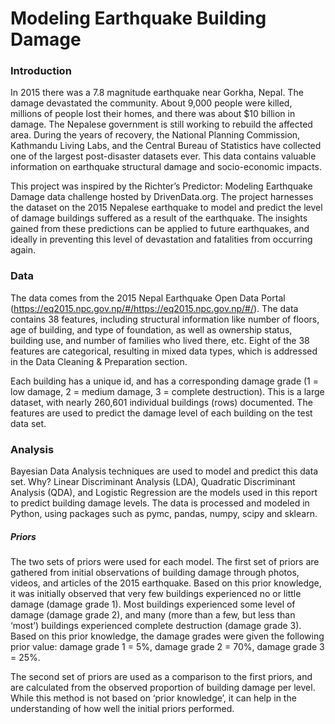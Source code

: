 # Modeling Earthquake Building Damage 

### Introduction
In 2015 there was a 7.8 magnitude earthquake near Gorkha, Nepal. The damage devastated the community. About 9,000 people were killed, millions of people lost their homes, and there was about $10 billion in damage. The Nepalese government is still working to rebuild the affected area. During the years of recovery, the National Planning Commission, Kathmandu Living Labs, and the Central Bureau of Statistics have collected one of the largest post-disaster datasets ever. This data contains valuable information on earthquake structural damage and socio-economic impacts. 

This project was inspired by the Richter’s Predictor: Modeling Earthquake Damage data challenge hosted by DrivenData.org. The project harnesses the dataset on the 2015 Nepalese earthquake to model and predict the level of damage buildings suffered as a result of the earthquake. The insights gained from these predictions can be applied to future earthquakes, and ideally in preventing this level of devastation and fatalities from occurring again. 

### Data
The data comes from the 2015 Nepal Earthquake Open Data Portal (https://eq2015.npc.gov.np/#/https://eq2015.npc.gov.np/#/). The data contains 38 features, including structural information like number of floors, age of building, and type of foundation, as well as ownership status, building use, and number of families who lived there, etc. Eight of the 38 features are categorical, resulting in mixed data types, which is addressed in the Data Cleaning & Preparation section. 

Each building has a unique id, and has a corresponding damage grade (1 = low damage, 2 = medium damage, 3 = complete destruction). This is a large dataset, with nearly 260,601 individual buildings (rows) documented. The features are used to predict the damage level of each building on the test data set. 

### Analysis
Bayesian Data Analysis techniques are used to model and predict this data set. Why? Linear Discriminant Analysis (LDA), Quadratic Discriminant Analysis (QDA), and Logistic Regression are the models used in this report to predict building damage levels. The data is processed and modeled in Python, using packages such as pymc, pandas, numpy, scipy and sklearn. 

##### Priors
The two sets of priors were used for each model. The first set of priors are gathered from initial observations of building damage through photos, videos, and articles of the 2015 earthquake. Based on this prior knowledge, it was initially observed that very few buildings experienced no or little damage (damage grade 1). Most buildings experienced some level of damage (damage grade 2), and many (more than a few, but less than ‘most’) buildings experienced complete destruction (damage grade 3). Based on this prior knowledge, the damage grades were given the following prior value: damage grade 1 = 5%, damage grade 2 = 70%, damage grade 3 = 25%.   

The second set of priors are used as a comparison to the first priors, and are calculated from the observed proportion of building damage per level. While this method is not based on ‘prior knowledge’, it can help in the understanding of how well the initial priors performed. 
